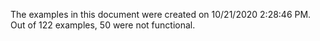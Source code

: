 
The examples in this document were created on 10/21/2020 2:28:46 PM. 
Out of 122 examples, 50 were not functional.

